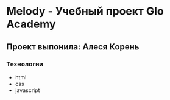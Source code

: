 # Melody - Учебный проект Glo Academy
## Проект выпонила: Алеся Корень

### Технологии
- html
- css
- javascript
